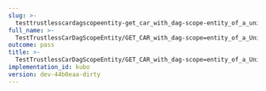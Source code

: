 ```yaml
---
slug: >-
  testtrustlesscardagscopeentity-get_car_with_dag-scope-entity_of_a_unixfs_sharded_directory_(format-car)-header_content-type
full_name: >-
  TestTrustlessCarDagScopeEntity/GET_CAR_with_dag-scope=entity_of_a_UnixFS_sharded_directory_(format=car)/Header_Content-Type
outcome: pass
title: >-
  TestTrustlessCarDagScopeEntity/GET_CAR_with_dag-scope=entity_of_a_UnixFS_sharded_directory_(format=car)/Header_Content-Type
implementation_id: kubo
version: dev-44b0eaa-dirty
---
```


